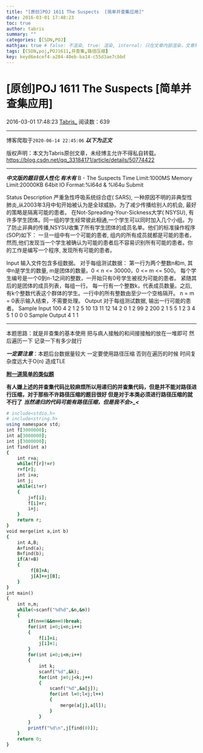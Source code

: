 ```yaml
---
title: "[原创]POJ 1611 The Suspects  [简单并查集应用]"
date: 2016-03-01 17:48:23
toc: true
author: tabris
summary: ""
categories: [CSDN,POJ]
mathjax: true # false: 不渲染, true: 渲染, internal: 只在文章内部渲染，文章列表中不渲染
tags: [CSDN,poj,POJ1611,并查集,路径压缩]
key: keyd6e4cef4-a284-40eb-ba14-c55d3ae7cbbd
---
```


# [原创]POJ 1611 The Suspects  [简单并查集应用]

2016-03-01 17:48:23  [Tabris_](https://me.csdn.net/qq_33184171) 阅读数：639

---

博客爬取于`2020-06-14 22:45:06`
***以下为正文***

版权声明：本文为Tabris原创文章，未经博主允许不得私自转载。
https://blog.csdn.net/qq_33184171/article/details/50774422

<!-- more -->

---

***中文版的题目很人性化 有木有***
B - The Suspects
Time Limit:1000MS     Memory Limit:20000KB     64bit IO Format:%I64d & %I64u
Submit
 
Status
Description
严重急性呼吸系统综合症( SARS), 一种原因不明的非典型性肺炎,从2003年3月中旬开始被认为是全球威胁。为了减少传播给别人的机会, 最好的策略是隔离可能的患者。
在Not-Spreading-Your-Sickness大学( NSYSU), 有许多学生团体。同一组的学生经常彼此相通,一个学生可以同时加入几个小组。为了防止非典的传播,NSYSU收集了所有学生团体的成员名单。他们的标准操作程序(SOP)如下：
一旦一组中有一个可能的患者, 组内的所有成员就都是可能的患者。
然而,他们发现当一个学生被确认为可能的患者后不容易识别所有可能的患者。你的工作是编写一个程序, 发现所有可能的患者。
 
Input
输入文件包含多组数据。
对于每组测试数据：
第一行为两个整数n和m, 其中n是学生的数量, m是团体的数量。0 < n <= 30000，0 <= m <= 500。
每个学生编号是一个0到n-1之间的整数，一开始只有0号学生被视为可能的患者。
紧随其后的是团体的成员列表，每组一行。
每一行有一个整数k，代表成员数量。之后,有k个整数代表这个群体的学生。一行中的所有整数由至少一个空格隔开。
n = m = 0表示输入结束，不需要处理。
Output
对于每组测试数据, 输出一行可能的患者。
Sample Input
100 4
2 1 2
5 10 13 11 12 14
2 0 1
2 99 2
200 2
1 5
5 1 2 3 4 5
1 0
0 0
Sample Output
4
1
1

-------
本题思路：就是并查集的基本使用  把与病人接触的和间接接触的放在一堆即可  然后遍历一下 记录一下有多少就行

***一定要注意***：本题后台数据量较大 一定要使用路径压缩 否则在遍历的时候 时间复杂度远大于O(n) 造成TLE 

[**附一道简单的类似题**](http://acm.hrbust.edu.cn/index.php?m=ProblemSet&a=showProblem&problem_id=1073)

**有人嫌上述的并查集代码比较麻烦所以用递归的并查集代码，但是并不能对路径进行压缩，对于那些不许路径压缩的题目很好 但是对于本类必须进行路径压缩的就不行了**
***当然递归的代码可能有路径压缩，但是我不会>_<***
```ruby
# include<stdio.h>  
# include<string.h>  
using namespace std;  
int f[3000000];  
int a[3000000];  
int j[3000000];  
int find(int a)  
{  
    int r=a;  
    while(f[r]!=r)  
    r=f[r];  
    int i=a;  
    int j;  
    while(i!=r)
    {  
        j=f[i];  
        f[i]=r;  
        i=j;  
    }  
    return r;  
}  
void merge(int a,int b)  
{  
    int A,B;  
    A=find(a);  
    B=find(b);  
    if(A!=B)  
    {  
         f[B]=A;  
         j[A]+=j[B];  
    }  
}  
int main()  
{  
    int n,m;  
    while(~scanf("%d%d",&n,&m))  
    {  
        if(n==0&&m==0)break;  
        for(int i=0;i<n;i++)  
        {  
            f[i]=i;  
            j[i]=1;  
        }  
        for(int i=0;i<m;i++)  
        {  
            int k;  
            scanf("%d",&k);  
            for(int j=0;j<k;j++)  
            {  
                scanf("%d",&a[j]);  
                for(int l=0;l<j;l++)  
                {  
                    merge(a[j],a[l]);  
                }  
            }  
        }  
        printf("%d\n",j[find(0)]);  
    }  
    return 0;
}  
```

